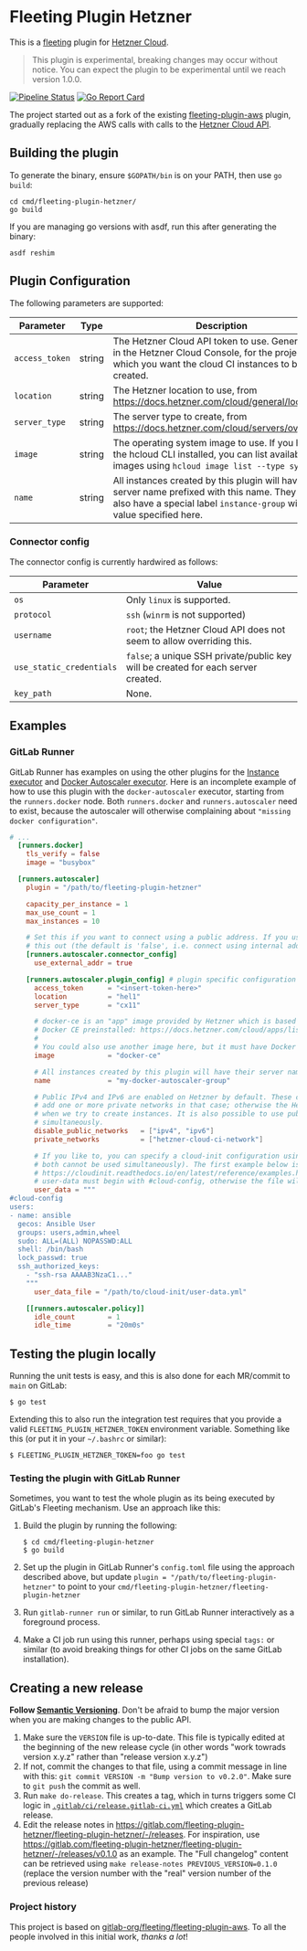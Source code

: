 # Fleeting Plugin Hetzner

This is a [fleeting](https://gitlab.com/gitlab-org/fleeting/fleeting) plugin for [Hetzner
Cloud](https://www.hetzner.com/cloud/).

> This plugin is experimental, breaking changes may occur without notice. You can expect
> the plugin to be experimental until we reach version 1.0.0.

[![Pipeline Status](https://gitlab.com/hetznercloud/fleeting-plugin-hetzner/badges/main/pipeline.svg)](https://gitlab.com/hetznercloud/fleeting-plugin-hetzner/commits/main)
[![Go Report Card](https://goreportcard.com/badge/gitlab.com/hetznercloud/fleeting-plugin-hetzner)](https://goreportcard.com/report/gitlab.com/hetznercloud/fleeting-plugin-hetzner)

The project started out as a fork of the existing
[fleeting-plugin-aws](https://gitlab.com/gitlab-org/fleeting/fleeting-plugin-aws) plugin, gradually
replacing the AWS calls with calls to the [Hetzner Cloud
API](https://github.com/hetznercloud/hcloud-go).

## Building the plugin

To generate the binary, ensure `$GOPATH/bin` is on your PATH, then use `go build`:

```shell
cd cmd/fleeting-plugin-hetzner/
go build
```

If you are managing go versions with asdf, run this after generating the binary:

```shell
asdf reshim
```

## Plugin Configuration

The following parameters are supported:

| Parameter      | Type   | Description                                                                                                                                                                   |
| -------------- | ------ | ----------------------------------------------------------------------------------------------------------------------------------------------------------------------------- |
| `access_token` | string | The Hetzner Cloud API token to use. Generate this in the Hetzner Cloud Console, for the project in which you want the cloud CI instances to be created.                       |
| `location`     | string | The Hetzner location to use, from https://docs.hetzner.com/cloud/general/locations/                                                                                           |
| `server_type`  | string | The server type to create, from https://docs.hetzner.com/cloud/servers/overview/                                                                                              |
| `image`        | string | The operating system image to use. If you have the hcloud CLI installed, you can list available images using `hcloud image list --type system`.                               |
| `name`         | string | All instances created by this plugin will have their server name prefixed with this name. They will also have a special label `instance-group` with the value specified here. |

### Connector config

The connector config is currently hardwired as follows:

| Parameter                | Value                                                                             |
| ------------------------ | --------------------------------------------------------------------------------- |
| `os`                     | Only `linux` is supported.                                                        |
| `protocol`               | `ssh` (`winrm` is not supported)                                                  |
| `username`               | `root`; the Hetzner Cloud API does not seem to allow overriding this.             |
| `use_static_credentials` | `false`; a unique SSH private/public key will be created for each server created. |
| `key_path`               | None.                                                                             |

## Examples

### GitLab Runner

GitLab Runner has examples on using the other plugins for the [Instance
executor](https://docs.gitlab.com/runner/executors/instance.html#examples) and [Docker Autoscaler
executor](https://docs.gitlab.com/runner/executors/docker_autoscaler.html#examples). Here is an
incomplete example of how to use this plugin with the `docker-autoscaler` executor, starting from
the `runners.docker` node. Both `runners.docker` and `runners.autoscaler` need to exist, because the
autoscaler will otherwise complaining about `"missing docker configuration"`.

```toml
# ...
  [runners.docker]
    tls_verify = false
    image = "busybox"

  [runners.autoscaler]
    plugin = "/path/to/fleeting-plugin-hetzner"

    capacity_per_instance = 1
    max_use_count = 1
    max_instances = 10

    # Set this if you want to connect using a public address. If you use private_networks, you can leave
    # this out (the default is 'false', i.e. connect using internal address only)
    [runners.autoscaler.connector_config]
      use_external_addr = true

    [runners.autoscaler.plugin_config] # plugin specific configuration (see plugin documentation)
      access_token      = "<insert-token-here>"
      location          = "hel1"
      server_type       = "cx11"

      # docker-ce is an "app" image provided by Hetzner which is based on Ubuntu 22.04, but provides
      # Docker CE preinstalled: https://docs.hetzner.com/cloud/apps/list/docker-ce/
      #
      # You could also use another image here, but it must have Docker installed.
      image             = "docker-ce"

      # All instances created by this plugin will have their server name prefixed with this name
      name              = "my-docker-autoscaler-group"

      # Public IPv4 and IPv6 are enabled on Hetzner by default. These can be disabled below, but you must
      # add one or more private networks in that case; otherwise the Hetzner cloud API will return errors
      # when we try to create instances. It is also possible to use public and private networks
      # simultaneously.
      disable_public_networks   = ["ipv4", "ipv6"]
      private_networks          = ["hetzner-cloud-ci-network"]

      # If you like to, you can specify a cloud-init configuration using one of the following forms (note,
      # both cannot be used simultaneously). The first example below is taken from
      # https://cloudinit.readthedocs.io/en/latest/reference/examples.html. Remember that the cloud-init
      # user-data must begin with #cloud-config, otherwise the file will be silently ignored.
      user_data = """
#cloud-config
users:
- name: ansible
  gecos: Ansible User
  groups: users,admin,wheel
  sudo: ALL=(ALL) NOPASSWD:ALL
  shell: /bin/bash
  lock_passwd: true
  ssh_authorized_keys:
    - "ssh-rsa AAAAB3NzaC1..."
    """
      user_data_file = "/path/to/cloud-init/user-data.yml"

    [[runners.autoscaler.policy]]
      idle_count        = 1
      idle_time         = "20m0s"
```

## Testing the plugin locally

Running the unit tests is easy, and this is also done for each MR/commit to `main` on GitLab:

```shell
$ go test
```

Extending this to also run the integration test requires that you provide a valid
`FLEETING_PLUGIN_HETZNER_TOKEN` environment variable. Something like this (or put it in your
`~/.bashrc` or similar):

```shell
$ FLEETING_PLUGIN_HETZNER_TOKEN=foo go test
```

### Testing the plugin with GitLab Runner

Sometimes, you want to test the whole plugin as its being executed by GitLab's Fleeting mechanism.
Use an approach like this:

1. Build the plugin by running the following:

   ```shell
   $ cd cmd/fleeting-plugin-hetzner
   $ go build
   ```

1. Set up the plugin in GitLab Runner's `config.toml` file using the approach described above, but
   update `plugin = "/path/to/fleeting-plugin-hetzner"` to point to your
   `cmd/fleeting-plugin-hetzner/fleeting-plugin-hetzner`

1. Run `gitlab-runner run` or similar, to run GitLab Runner interactively as a foreground process.

1. Make a CI job run using this runner, perhaps using special `tags:` or similar (to avoid breaking
   things for other CI jobs on the same GitLab installation).

## Creating a new release

**Follow [Semantic Versioning](https://semver.org/)**. Don't be afraid to bump the major version
when you are making changes to the public API.

1. Make sure the `VERSION` file is up-to-date. This file is typically edited at the beginning of the
   new release cycle (in other words "work towrads version x.y.z" rather than "release version x.y.z")
2. If not, commit the changes to that file, using a commit message in line with this: `git commit VERSION -m "Bump version to v0.2.0"`. Make sure to `git push` the commit as well.
3. Run `make do-release`. This creates a tag, which in turns triggers some CI logic in
   [`.gitlab/ci/release.gitlab-ci.yml`](.gitlab/ci/release.gitlab-ci.yml) which creates a GitLab
   release.
4. Edit the release notes in
   https://gitlab.com/fleeting-plugin-hetzner/fleeting-plugin-hetzner/-/releases. For inspiration, use
   https://gitlab.com/fleeting-plugin-hetzner/fleeting-plugin-hetzner/-/releases/v0.1.0 as an example.
   The "Full changelog" content can be retrieved using `make release-notes PREVIOUS_VERSION=0.1.0`
   (replace the version number with the "real" version number of the previous release)

### Project history

This project is based on [gitlab-org/fleeting/fleeting-plugin-aws](https://gitlab.com/fleeting-plugin-hetzner/fleeting-plugin-hetzner/-/commit/5c71bcde58f5eb1272828bf34051b02510e7f0de). To all the people involved in this initial work, _thanks a lot_!

